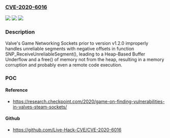 ### [CVE-2020-6016](https://cve.mitre.org/cgi-bin/cvename.cgi?name=CVE-2020-6016)
![](https://img.shields.io/static/v1?label=Product&message=Game%20Networking%20Sockets&color=blue)
![](https://img.shields.io/static/v1?label=Version&message=All%20versions%20prior%20to%20v1.2.0%20&color=brightgreen)
![](https://img.shields.io/static/v1?label=Vulnerability&message=CWE-590%3A%20Free%20of%20Memory%20not%20on%20the%20Heap&color=brightgreen)

### Description

Valve's Game Networking Sockets prior to version v1.2.0 improperly handles unreliable segments with negative offsets in function SNP_ReceiveUnreliableSegment(), leading to a Heap-Based Buffer Underflow and a free() of memory not from the heap, resulting in a memory corruption and probably even a remote code execution.

### POC

#### Reference
- https://research.checkpoint.com/2020/game-on-finding-vulnerabilities-in-valves-steam-sockets/

#### Github
- https://github.com/Live-Hack-CVE/CVE-2020-6016

